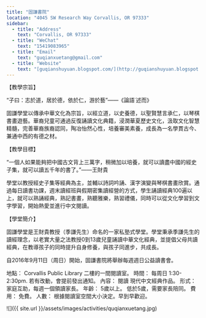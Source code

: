 ```yaml
---
title: "固謙書院"
location: "4045 SW Research Way Corvallis, OR 97333"
sidebar:
  - title: "Address"
    text: "Corvallis, OR 97333"
  - title: "WeChat"
    text: "15419083965"
  - title: "Email"
    text: "guqianxuetang@gmail.com"
  - title: "Website"
    text: "[guqianshuyuan.blogspot.com/](http://guqianshuyuan.blogspot.com/)"
---
```


【教學宗旨】

“子曰：志於道，居於德，依於仁，游於藝”——《論語˙述而》

固謙學堂以傳承中華文化為宗旨，以經立道，以史養德，以聖賢慧言承仁，以琴棋書畫遊藝。華裔兒童可通過反復誦讀文化典籍，浸潤華夏歷史文化，汲取文化智慧精髓，完善華裔族裔認同，陶冶怡然心性，培養審美素養，成長為一名學貫古今、兼通中西的有德之材。

【教學目標】

“一個人如果能夠把中國古文背上三萬字，稍微加以培養，就可以讀盡中國的經史子集，就可以讀五千年的書了。”——王財貴

學堂以教授經史子集等經典為主，並輔以詩詞吟誦、漢字演變與琴棋書畫欣賞。通過每日讀書功課，週末讀經班與假期密集讀經營的方式，學生誦讀經典100遍以上，就可以熟誦經典，熟記書畫，熟聽雅樂，熟習禮儀，同時可以從文化學習到文字學習，開始熱愛並進行中文閱讀。

【學堂簡介】

固謙學堂是王財貴教授（季謙先生）命名的一家私塾式學堂。學堂秉承季謙先生的讀經理念，以老實大量之法教授0到13歲兒童誦讀中華文化經典，並提倡父母共讀經典，在教導孩子的同時提升自身修養，與孩子同進步，共成長。

自2016年9月11日（周日）開始，固謙書院將舉辦每週週日公益讀書會。

地點： Corvallis Public Library 二樓的一間閱讀室。
時間： 每周日 1:30-2:30pm. 若有改動，會提前發出通知。
內容： 閱讀 現代中文經典作品。
形式： 家庭互助，每週一個領讀家長。
年齡： 5歲以上。 低於5歲，需要家長陪同。
費用： 免費。
人數： 根據閱讀室空間大小決定。早到早歡迎。

![]({{ site.url }}/assets/images/activities/quqianxuetang.jpg)
